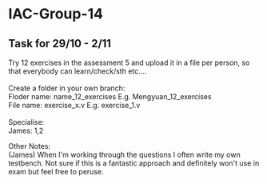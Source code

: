 # IAC-Group-14
## Task for 29/10 - 2/11
Try 12 exercises in the assessment 5 and upload it in a file per person, so that everybody can learn/check/sth etc.... 
\
\
Create a folder in your own branch:
\
Floder name: name_12_exercises   E.g. Mengyuan_12_exercises
\
File name: exercise_x.v    E.g. exercise_1.v
\
\
Specialise: 
\
James: 1,2



Other Notes:
\
(James) When I'm working through the questions I often write my own testbench. 
Not sure if this is a fantastic approach and definitely won't use in exam but feel free to peruse.
